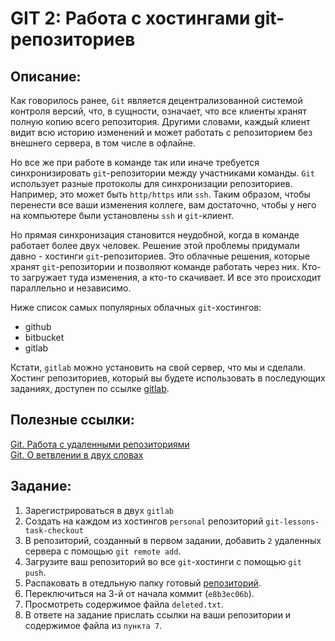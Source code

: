 # GIT 2: Работа с хостингами git-репозиториев

## Описание:

Как говорилось ранее, `Git` является децентрализованной системой контроля версий, что, в сущности, означает, что все клиенты хранят полную копию всего репозитория. Другими словами, каждый клиент видит всю историю изменений и может работать с репозиторием без внешнего сервера, в том числе в офлайне.

Но все же при работе в команде так или иначе требуется синхронизировать `git`-репозитории между участниками команды. `Git` использует разные протоколы для синхронизации репозиториев. Например, это может быть `http/https` или `ssh`. Таким образом, чтобы перенести все ваши изменения коллеге, вам достаточно, чтобы у него на компьютере были установлены `ssh` и `git`-клиент.

Но прямая синхронизация становится неудобной, когда в команде работает более двух человек. Решение этой проблемы придумали давно - хостинги `git`-репозиториев. Это облачные решения, которые хранят `git`-репозитории и позволяют команде работать через них. Кто-то загружает туда изменения, а кто-то скачивает. И все это происходит параллельно и независимо.

Ниже список самых популярных облачных `git`-хостингов:

- github
- bitbucket
- gitlab

Кстати, `gitlab` можно установить на свой сервер, что мы и сделали. Хостинг репозиториев, который вы будете использовать в последующих заданиях, доступен по ссылке [gitlab](/GIT2/TODO).

## Полезные ссылки:

[Git. Работа с удаленными репозиториями](/GIT2/Git_Работа_удалёнными_репозиториями.html)  
[Git. О ветвлении в двух словах](/GIT2/Git_О_ветвлении_в_двух_словах.html)

## Задание:

1. Зарегистрироваться в двух `gitlab`
1. Создать на каждом из хостингов `personal` репозиторий `git-lessons-task-checkout`
1. В репозиторий, созданный в первом задании, добавить `2` удаленных сервера с помощью `git remote add`.
1. Загрузите ваш репозиторий во все `git`-хостинги с помощью `git push`.
1. Распаковать в отедльную папку готовый [репозиторий](/GIT2/git-checkout-master.zip).
1. Переключиться на 3-й от начала коммит (`e8b3ec06b`).
1. Просмотреть содержимое файла `deleted.txt`.
1. В ответе на задание прислать ссылки на ваши репозитории и содержимое файла из `пункта 7`.
